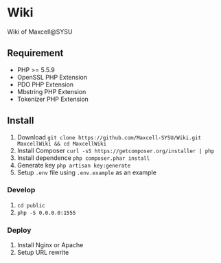 # Wiki

Wiki of Maxcell@SYSU

## Requirement

- PHP >= 5.5.9
- OpenSSL PHP Extension
- PDO PHP Extension
- Mbstring PHP Extension
- Tokenizer PHP Extension

## Install

1. Download `git clone https://github.com/Maxcell-SYSU/Wiki.git MaxcellWiki && cd MaxcellWiki`
2. Install Composer `curl -sS https://getcomposer.org/installer | php`
3. Install dependence `php composer.phar install`
4. Generate key `php artisan key:generate`
5. Setup `.env` file using `.env.example` as an example

### Develop

1. `cd public`
2. `php -S 0.0.0.0:1555`

### Deploy

1. Install Nginx or Apache
2. Setup URL rewrite
